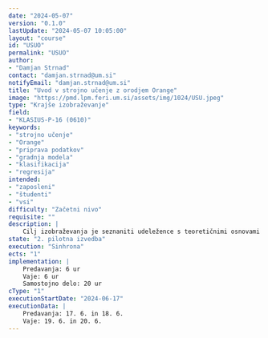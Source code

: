 ```yaml
---
date: "2024-05-07"
version: "0.1.0"
lastUpdate: "2024-05-07 10:05:00"
layout: "course"
id: "USUO"
permalink: "USUO"
author:
- "Damjan Strnad"
contact: "damjan.strnad@um.si"
notifyEmail: "damjan.strnad@um.si"
title: "Uvod v strojno učenje z orodjem Orange"
image: "https://pmd.lpm.feri.um.si/assets/img/1024/USU.jpeg"
type: "Krajše izobraževanje"
field:
- "KLASIUS-P-16 (0610)"
keywords:
- "strojno učenje"
- "Orange"
- "priprava podatkov"
- "gradnja modela"
- "klasifikacija"
- "regresija"
intended:
- "zaposleni"
- "študenti"
- "vsi"
difficulty: "Začetni nivo"
requisite: ""
description: |
    Cilj izobraževanja je seznaniti udeležence s teoretičnimi osnovami in praktično izvedbo strojnega učenja z orodjem Orange. Udeleženci se bodo seznanili s posameznimi koraki strojnega učenja, ki vključujejo pripravo podatkov, izbiro, učenje in gradnjo klasifikacijskih in regresijskih modelov ter njihovo validacijo. Pridobljeno teoretično znanje bodo uporabili za izgradnjo enega ali več napovednih modelov v programskem orodju Orange.
state: "2. pilotna izvedba"
execution: "Sinhrona"
ects: "1"
implementation: |
    Predavanja: 6 ur
    Vaje: 6 ur
    Samostojno delo: 20 ur
cType: "1"
executionStartDate: "2024-06-17"
executionData: |
    Predavanja: 17. 6. in 18. 6. 
    Vaje: 19. 6. in 20. 6.
---
```

